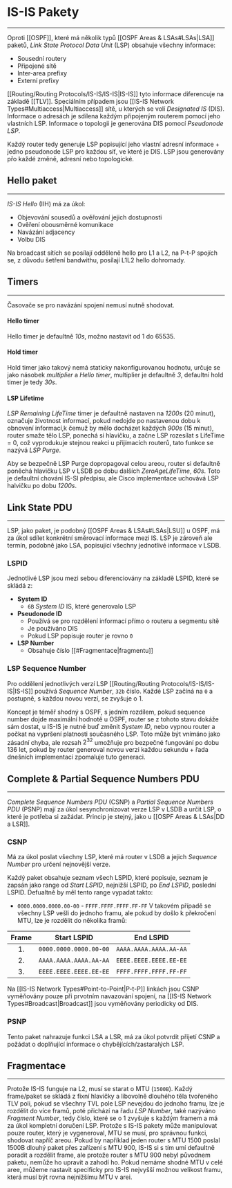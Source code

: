 # IS-IS Pakety
---
Oproti [[OSPF]], které má několik typů [[OSPF Areas & LSAs#LSAs|LSA]] paketů, *Link State Protocol Data Unit* (LSP) obsahuje všechny informace:
- Sousední routery
- Připojené sítě
- Inter-area prefixy
- Externí prefixy

[[Routing/Routing Protocols/IS-IS/IS-IS|IS-IS]] tyto informace diferencuje na základě [[TLV]].
Speciálním případem jsou [[IS-IS Network Types#Multiaccess|Multiaccess]] sítě, u kterých se volí *Designated IS* (DIS).
Informace o adresách je sdílena každým připojeným routerem pomocí jeho vlastních LSP.
Informace o topologii je generována DIS pomocí *Pseudonode LSP*.

Každý router tedy generuje LSP popisující jeho vlastní adresní informace + jedno pseudonode LSP pro každou síť, ve které je DIS.
LSP jsou generovány přo každé změně, adresní nebo topologické.

## Hello paket
---
*IS-IS Hello* (IIH) má za úkol:
- Objevování sousedů a ověřování jejich dostupnosti
- Ověření obousměrné komunikace
- Navázání adjacency
- Volbu DIS

Na broadcast sítích se posílají odděleně hello pro L1 a L2, na P-t-P spojích se, z důvodu šetření bandwithu, posílají L1L2 hello dohromady.

## Timers
---
Časovače se pro navázání spojení nemusí nutně shodovat.

#### Hello timer

Hello timer je defaultně *10s*, možno nastavit od 1 do 65535.

#### Hold timer

Hold timer jako takový nemá staticky nakonfigurovanou hodnotu, určuje se jako násobek *multiplier* a *Hello timer*, multiplier je defaultně *3*, defaultní hold timer je tedy *30s*.

#### LSP Lifetime

*LSP Remaining LifeTime* timer je defaultně nastaven na *1200s* (20 minut), označuje životnost informací, pokud nedojde po nastavenou dobu k obnovení informací,k čemuž by mělo docházet každých *900s* (15 minut), router smaže tělo LSP, ponechá si hlavičku, a začne LSP rozesílat s LifeTime = 0, což vyprodukuje stejnou reakci u přijímacích routerů, tato funkce se nazývá *LSP Purge*.

Aby se bezpečně LSP Purge dopropagoval celou areou, router si defaultně poněchá hlavičku LSP v LSDB po dobu dalších *ZeroAgeLifeTime*, *60s*. Toto je defaultní chování IS-SI předpisu, ale Cisco implementace uchovává LSP halvičku po dobu *1200s*.


## Link State PDU
---
LSP, jako paket, je podobný [[OSPF Areas & LSAs#LSAs|LSU]] u OSPF, má za úkol sdílet konkrétní směrovací informace mezi IS.
LSP je zároveň ale termín, podobně jako LSA, popisující všechny jednotlivé informace v LSDB.

### LSPID

Jednotlivé LSP jsou mezi sebou diferenciovány na základě LSPID, které se skládá z:
- **System ID**
	- `6B` *System ID* IS, které generovalo LSP
- **Pseudonode ID**
	- Používá se pro rozdělení informací přímo o routeru a segmentu sítě
	- Je používáno DIS
	- Pokud LSP popisuje router je rovno `0`
- **LSP Number**
	- Obsahuje číslo [[#Fragmentace|fragmentu]]

### LSP Sequence Number

Pro oddělení jednotlivých verzí LSP [[Routing/Routing Protocols/IS-IS/IS-IS|IS-IS]] používá *Sequence Number*, `32b` číslo. Každé LSP začíná na `0` a postupně, s každou novou verzí, se zvyšuje o 1.

Koncept je téměř shodný s OSPF, s jedním rozdílem, pokud sequence number dojde maximální hodnotě u OSPF, router se z tohoto stavu dokáže sám dostat, u IS-IS je nutné buď změnit *System ID*, nebo vypnou router a počkat na vypršení platnosti současného LSP.
Toto může být vnímáno jako zásadní chyba, ale rozsah $2^{32}$ umožňuje pro bezpečné fungování po dobu 136 let, pokud by router generoval novou verzi každou sekundu + řada dnešních implementací zpomaluje tuto generaci.

## Complete & Partial Sequence Numbers PDU
---
*Complete Sequence Numbers PDU* (CSNP) a *Partial Sequence Numbers PDU* (PSNP) mají za úkol sesynchronizovat verze LSP v LSDB a určit LSP, o které je potřeba si zažádat.
Princip je stejný, jako u [[OSPF Areas & LSAs|DD a LSR]].

### CSNP

Má za úkol poslat všechny LSP, které má router v LSDB a jejich *Sequence Number* pro určení nejnovější verze.

Každý paket obsahuje seznam všech LSPID, které popisuje, seznam je zapsán jako range od *Start LSPID*, nejnižší LSPID, po *End LSPID*, poslední LSPID.
Defualtně by měl tento range vypadat takto:
- `0000.0000.0000.00-00` - `FFFF.FFFF.FFFF.FF-FF`
V takovém případě se všechny LSP vešli do jednoho framu, ale pokud by došlo k překročení MTU, lze je rozdělit do několika framů:

| Frame |     Start LSPID      |      End LSPID       |
|:-----:|:--------------------:|:--------------------:|
|  1.   | `0000.0000.0000.00-00` | `AAAA.AAAA.AAAA.AA-AA` |
|  2.   | `AAAA.AAAA.AAAA.AA-AA` | `EEEE.EEEE.EEEE.EE-EE` |
|  3.   | `EEEE.EEEE.EEEE.EE-EE` | `FFFF.FFFF.FFFF.FF-FF` |

Na [[IS-IS Network Types#Point-to-Point|P-t-P]] linkách jsou CSNP vyměňovány pouze při prvotním navazování spojení, na [[IS-IS Network Types#Broadcast|Broadcast]] jsou vyměňovány periodicky od DIS.

### PSNP

Tento paket nahrazuje funkci LSA a LSR, má za úkol potvrdit přijetí CSNP a požádat o doplňující informace o chybějících/zastaralých LSP.

## Fragmentace
---
Protože IS-IS funguje na L2, musí se starat o MTU (`1500B`).
Každý frame/paket se skládá z fixní hlavičky a libovolně dlouhého těla tvořeného TLV poli, pokud se všechny TVL pole LSP nevejdou do jednoho framu, lze je rozdělit do více framů, poté přichází na řadu *LSP Number*, také nazýváno *Fragment Number*, tedy číslo, které se o 1 zvyšuje s každým framem a má za úkol kompletní doručení LSP.
Protože s IS-IS pakety může manipulovat pouze router, který je vygeneroval, MTU se musí, pro správnou funkci, shodovat napříč areou.
Pokud by například jeden router s MTU 1500 poslal 1500B dlouhý paket přes zařízení s MTU 900, IS-IS si s tím umí defaultně poradit a rozdělit frame, ale protože router s MTU 900 nebyl původnem paketu, nemůže ho upravit a zahodí ho.
Pokud nemáme shodné MTU v celé aree, můžeme nastavit specificky pro IS-IS nejvyšší možnou velikost framu, která musí být rovna nejnižšímu MTU v arei.



